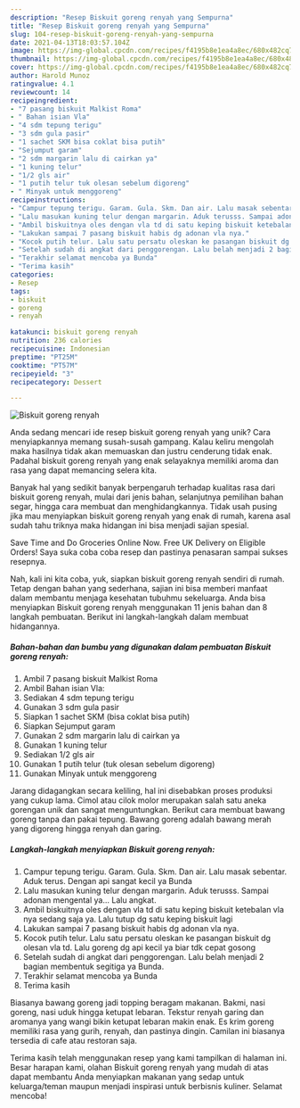 ```yaml
---
description: "Resep Biskuit goreng renyah yang Sempurna"
title: "Resep Biskuit goreng renyah yang Sempurna"
slug: 104-resep-biskuit-goreng-renyah-yang-sempurna
date: 2021-04-13T18:03:57.104Z
image: https://img-global.cpcdn.com/recipes/f4195b8e1ea4a8ec/680x482cq70/biskuit-goreng-renyah-foto-resep-utama.jpg
thumbnail: https://img-global.cpcdn.com/recipes/f4195b8e1ea4a8ec/680x482cq70/biskuit-goreng-renyah-foto-resep-utama.jpg
cover: https://img-global.cpcdn.com/recipes/f4195b8e1ea4a8ec/680x482cq70/biskuit-goreng-renyah-foto-resep-utama.jpg
author: Harold Munoz
ratingvalue: 4.1
reviewcount: 14
recipeingredient:
- "7 pasang biskuit Malkist Roma"
- " Bahan isian Vla"
- "4 sdm tepung terigu"
- "3 sdm gula pasir"
- "1 sachet SKM bisa coklat bisa putih"
- "Sejumput garam"
- "2 sdm margarin lalu di cairkan ya"
- "1 kuning telur"
- "1/2 gls air"
- "1 putih telur tuk olesan sebelum digoreng"
- " Minyak untuk menggoreng"
recipeinstructions:
- "Campur tepung terigu. Garam. Gula. Skm. Dan air. Lalu masak sebentar. Aduk terus. Dengan api sangat kecil ya Bunda"
- "Lalu masukan kuning telur dengan margarin. Aduk terusss. Sampai adonan mengental ya... Lalu angkat."
- "Ambil biskuitnya oles dengan vla td di satu keping biskuit ketebalan vla nya sedang saja ya. Lalu tutup dg satu keping biskuit lagi"
- "Lakukan sampai 7 pasang biskuit habis dg adonan vla nya."
- "Kocok putih telur. Lalu satu persatu oleskan ke pasangan biskuit dg olesan vla td. Lalu goreng dg api kecil ya biar tdk cepat gosong"
- "Setelah sudah di angkat dari penggorengan. Lalu belah menjadi 2 bagian membentuk segitiga ya Bunda."
- "Terakhir selamat mencoba ya Bunda"
- "Terima kasih"
categories:
- Resep
tags:
- biskuit
- goreng
- renyah

katakunci: biskuit goreng renyah 
nutrition: 236 calories
recipecuisine: Indonesian
preptime: "PT25M"
cooktime: "PT57M"
recipeyield: "3"
recipecategory: Dessert

---
```



![Biskuit goreng renyah](https://img-global.cpcdn.com/recipes/f4195b8e1ea4a8ec/680x482cq70/biskuit-goreng-renyah-foto-resep-utama.jpg)

Anda sedang mencari ide resep biskuit goreng renyah yang unik? Cara menyiapkannya memang susah-susah gampang. Kalau keliru mengolah maka hasilnya tidak akan memuaskan dan justru cenderung tidak enak. Padahal biskuit goreng renyah yang enak selayaknya memiliki aroma dan rasa yang dapat memancing selera kita.

Banyak hal yang sedikit banyak berpengaruh terhadap kualitas rasa dari biskuit goreng renyah, mulai dari jenis bahan, selanjutnya pemilihan bahan segar, hingga cara membuat dan menghidangkannya. Tidak usah pusing jika mau menyiapkan biskuit goreng renyah yang enak di rumah, karena asal sudah tahu triknya maka hidangan ini bisa menjadi sajian spesial.

Save Time and Do Groceries Online Now. Free UK Delivery on Eligible Orders! Saya suka coba coba resep dan pastinya penasaran sampai sukses resepnya.


Nah, kali ini kita coba, yuk, siapkan biskuit goreng renyah sendiri di rumah. Tetap dengan bahan yang sederhana, sajian ini bisa memberi manfaat dalam membantu menjaga kesehatan tubuhmu sekeluarga. Anda bisa menyiapkan Biskuit goreng renyah menggunakan 11 jenis bahan dan 8 langkah pembuatan. Berikut ini langkah-langkah dalam membuat hidangannya.

<!--inarticleads1-->

##### Bahan-bahan dan bumbu yang digunakan dalam pembuatan Biskuit goreng renyah:

1. Ambil 7 pasang biskuit Malkist Roma
1. Ambil  Bahan isian Vla:
1. Sediakan 4 sdm tepung terigu
1. Gunakan 3 sdm gula pasir
1. Siapkan 1 sachet SKM (bisa coklat bisa putih)
1. Siapkan Sejumput garam
1. Gunakan 2 sdm margarin lalu di cairkan ya
1. Gunakan 1 kuning telur
1. Sediakan 1/2 gls air
1. Gunakan 1 putih telur (tuk olesan sebelum digoreng)
1. Gunakan  Minyak untuk menggoreng


Jarang didagangkan secara keliling, hal ini disebabkan proses produksi yang cukup lama. Cimol atau cilok molor merupakan salah satu aneka gorengan unik dan sangat menguntungkan. Berikut cara membuat bawang goreng tanpa dan pakai tepung. Bawang goreng adalah bawang merah yang digoreng hingga renyah dan garing. 

<!--inarticleads2-->

##### Langkah-langkah menyiapkan Biskuit goreng renyah:

1. Campur tepung terigu. Garam. Gula. Skm. Dan air. Lalu masak sebentar. Aduk terus. Dengan api sangat kecil ya Bunda
1. Lalu masukan kuning telur dengan margarin. Aduk terusss. Sampai adonan mengental ya... Lalu angkat.
1. Ambil biskuitnya oles dengan vla td di satu keping biskuit ketebalan vla nya sedang saja ya. Lalu tutup dg satu keping biskuit lagi
1. Lakukan sampai 7 pasang biskuit habis dg adonan vla nya.
1. Kocok putih telur. Lalu satu persatu oleskan ke pasangan biskuit dg olesan vla td. Lalu goreng dg api kecil ya biar tdk cepat gosong
1. Setelah sudah di angkat dari penggorengan. Lalu belah menjadi 2 bagian membentuk segitiga ya Bunda.
1. Terakhir selamat mencoba ya Bunda
1. Terima kasih


Biasanya bawang goreng jadi topping beragam makanan. Bakmi, nasi goreng, nasi uduk hingga ketupat lebaran. Tekstur renyah garing dan aromanya yang wangi bikin ketupat lebaran makin enak. Es krim goreng memiliki rasa yang gurih, renyah, dan pastinya dingin. Camilan ini biasanya tersedia di cafe atau restoran saja. 

Terima kasih telah menggunakan resep yang kami tampilkan di halaman ini. Besar harapan kami, olahan Biskuit goreng renyah yang mudah di atas dapat membantu Anda menyiapkan makanan yang sedap untuk keluarga/teman maupun menjadi inspirasi untuk berbisnis kuliner. Selamat mencoba!

